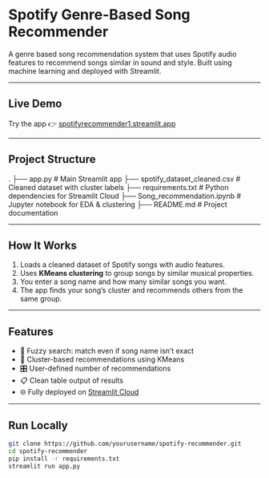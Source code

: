 # Spotify Genre-Based Song Recommender

A genre based song recommendation system that uses Spotify audio features to recommend songs similar in sound and style. Built using machine learning and deployed with Streamlit.

---

## Live Demo

Try the app 👉 [spotifyrecommender1.streamlit.app](https://spotifyrecommender1.streamlit.app)

---

## Project Structure

.
├── app.py # Main Streamlit app
├── spotify_dataset_cleaned.csv # Cleaned dataset with cluster labels
├── requirements.txt # Python dependencies for Streamlit Cloud
├── Song_recommendation.ipynb # Jupyter notebook for EDA & clustering
├── README.md # Project documentation


---

## How It Works

1. Loads a cleaned dataset of Spotify songs with audio features.
2. Uses **KMeans clustering** to group songs by similar musical properties.
3. You enter a song name and how many similar songs you want.
4. The app finds your song’s cluster and recommends others from the same group.

---

## Features

- 🔎 Fuzzy search: match even if song name isn’t exact
- 🎯 Cluster-based recommendations using KMeans
- 🎛️ User-defined number of recommendations
- 📋 Clean table output of results
- 🌐 Fully deployed on [Streamlit Cloud](https://streamlit.io/cloud)

---

## Run Locally

```bash
git clone https://github.com/yourusername/spotify-recommender.git
cd spotify-recommender
pip install -r requirements.txt
streamlit run app.py
